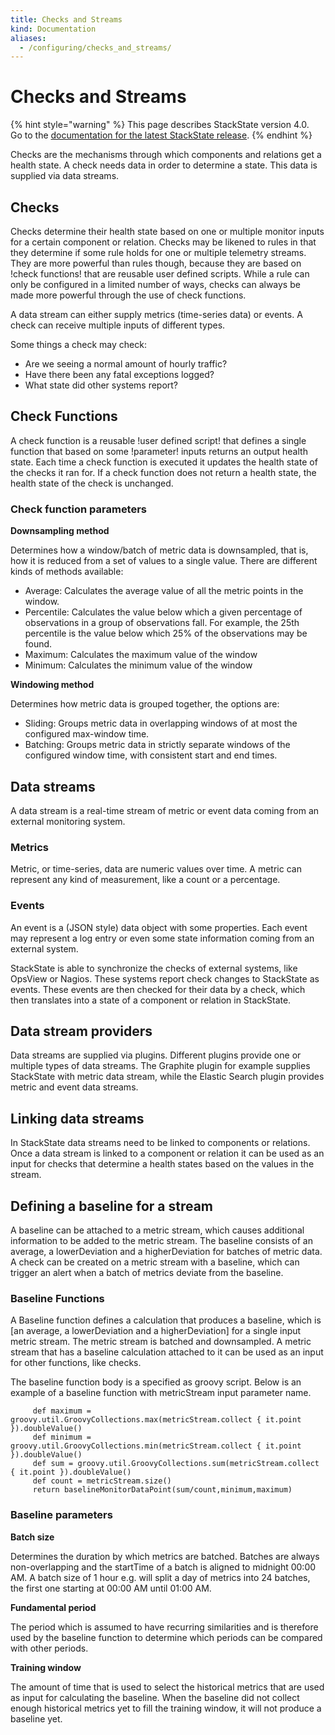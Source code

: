 ```yaml
---
title: Checks and Streams
kind: Documentation
aliases:
  - /configuring/checks_and_streams/
---
```


# Checks and Streams

{% hint style="warning" %}
This page describes StackState version 4.0.  
Go to the [documentation for the latest StackState release](https://docs.stackstate.com/).
{% endhint %}

Checks are the mechanisms through which components and relations get a health state. A check needs data in order to determine a state. This data is supplied via data streams.

## Checks

Checks determine their health state based on one or multiple monitor inputs for a certain component or relation. Checks may be likened to rules in that they determine if some rule holds for one or multiple telemetry streams. They are more powerful than rules though, because they are based on !check functions! that are reusable user defined scripts. While a rule can only be configured in a limited number of ways, checks can always be made more powerful through the use of check functions.

A data stream can either supply metrics \(time-series data\) or events. A check can receive multiple inputs of different types.

Some things a check may check:

* Are we seeing a normal amount of hourly traffic?
* Have there been any fatal exceptions logged?
* What state did other systems report?

## Check Functions

A check function is a reusable !user defined script! that defines a single function that based on some !parameter! inputs returns an output health state. Each time a check function is executed it updates the health state of the checks it ran for. If a check function does not return a health state, the health state of the check is unchanged.

### Check function parameters

**Downsampling method**

Determines how a window/batch of metric data is downsampled, that is, how it is reduced from a set of values to a single value. There are different kinds of methods available:

* Average: Calculates the average value of all the metric points in the window.
* Percentile: Calculates the value below which a given percentage of observations in a group of observations fall. For example, the 25th percentile is the value below which 25% of the observations may be found.
* Maximum: Calculates the maximum value of the window
* Minimum: Calculates the minimum value of the window

**Windowing method**

Determines how metric data is grouped together, the options are:

* Sliding: Groups metric data in overlapping windows of at most the configured max-window time.
* Batching: Groups metric data in strictly separate windows of the configured window time, with consistent start and end times.

## Data streams

A data stream is a real-time stream of metric or event data coming from an external monitoring system.

### Metrics

Metric, or time-series, data are numeric values over time. A metric can represent any kind of measurement, like a count or a percentage.

### Events

An event is a \(JSON style\) data object with some properties. Each event may represent a log entry or even some state information coming from an external system.

StackState is able to synchronize the checks of external systems, like OpsView or Nagios. These systems report check changes to StackState as events. These events are then checked for their data by a check, which then translates into a state of a component or relation in StackState.

## Data stream providers

Data streams are supplied via plugins. Different plugins provide one or multiple types of data streams. The Graphite plugin for example supplies StackState with metric data stream, while the Elastic Search plugin provides metric and event data streams.

## Linking data streams

In StackState data streams need to be linked to components or relations. Once a data stream is linked to a component or relation it can be used as an input for checks that determine a health states based on the values in the stream.

## Defining a baseline for a stream

A baseline can be attached to a metric stream, which causes additional information to be added to the metric stream. The baseline consists of an average, a lowerDeviation and a higherDeviation for batches of metric data. A check can be created on a metric stream with a baseline, which can trigger an alert when a batch of metrics deviate from the baseline.

### Baseline Functions

A Baseline function defines a calculation that produces a baseline, which is \[an average, a lowerDeviation and a higherDeviation\] for a single input metric stream. The metric stream is batched and downsampled. A metric stream that has a baseline calculation attached to it can be used as an input for other functions, like checks.

The baseline function body is a specified as groovy script. Below is an example of a baseline function with metricStream input parameter name.

```text
     def maximum = groovy.util.GroovyCollections.max(metricStream.collect { it.point }).doubleValue()
     def minimum = groovy.util.GroovyCollections.min(metricStream.collect { it.point }).doubleValue()
     def sum = groovy.util.GroovyCollections.sum(metricStream.collect { it.point }).doubleValue()
     def count = metricStream.size()
     return baselineMonitorDataPoint(sum/count,minimum,maximum)
```

### Baseline parameters

**Batch size**

Determines the duration by which metrics are batched. Batches are always non-overlapping and the startTime of a batch is aligned to midnight 00:00 AM. A batch size of 1 hour e.g. will split a day of metrics into 24 batches, the first one starting at 00:00 AM until 01:00 AM.

**Fundamental period**

The period which is assumed to have recurring similarities and is therefore used by the baseline function to determine which periods can be compared with other periods.

**Training window**

The amount of time that is used to select the historical metrics that are used as input for calculating the baseline. When the baseline did not collect enough historical metrics yet to fill the training window, it will not produce a baseline yet.


